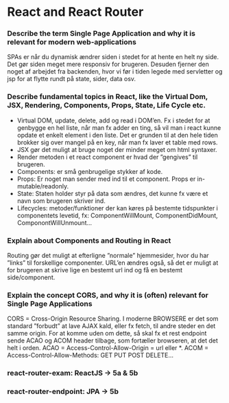 # React and React Router
### Describe the term Single Page Application and why it is relevant for modern web-applications
SPAs er når du dynamisk ændrer siden i stedet for at hente en helt ny side. Det gør siden meget mere responsiv for brugeren. Desuden fjerner den noget af arbejdet fra backenden, hvor vi før i tiden legede med servletter og jsp for at flytte rundt på state, sider, data osv.
### Describe fundamental topics in React, like the Virtual Dom, JSX, Rendering, Components, Props, State, Life Cycle etc.
* Virtual DOM, update, delete, add og read i DOM’en. Fx i stedet for at genbygge en hel liste, når man fx adder en ting, så vil man i react kunne opdate et enkelt element i den liste. Det er grunden til at den hele tiden brokker sig over mangel på en key, når man fx laver et table med rows.
* JSX gør det muligt at bruge noget der minder meget om html syntaxer.
* Render metoden i et react component er hvad der ”gengives” til brugeren.
* Components: er små genbrugelige stykker af kode. 
* Props: Er noget man sender med ind til et component. Props er in-mutable/readonly.
* State: Staten holder styr på data som ændres, det kunne fx være et navn som brugeren skriver ind.
* Lifecycles: metoder/funktioner der kan køres på bestemte tidspunkter i componentets levetid, fx: ComponentWillMount, ComponentDidMount, ComponontWillUnmount...
### Explain about Components and Routing in React
Routing gør det muligt at efterligne ”normale” hjemmesider, hvor du har ”links” til forskellige componenter. URL’en ændres også, så det er muligt at for brugeren at skrive lige en bestemt url ind og få en bestemt side/component.
### Explain the concept CORS, and why it is (often) relevant for Single Page Applications
CORS = Cross-Origin Resource Sharing. I moderne BROWSERE er det som standard ”forbudt” at lave AJAX kald, eller fx fetch, til andre steder en det samme origin. For at komme uden om dette, så skal fx et rest endpoint sende ACAO og ACOM header tilbage, som fortæller browseren, at det det helt i orden. ACAO = Access-Control-Allow-Origin = url eller *. ACOM = Access-Control-Allow-Methods: GET PUT POST DELETE…
### react-router-exam: ReactJS -> 5a & 5b
### react-router-endpoint: JPA -> 5b
